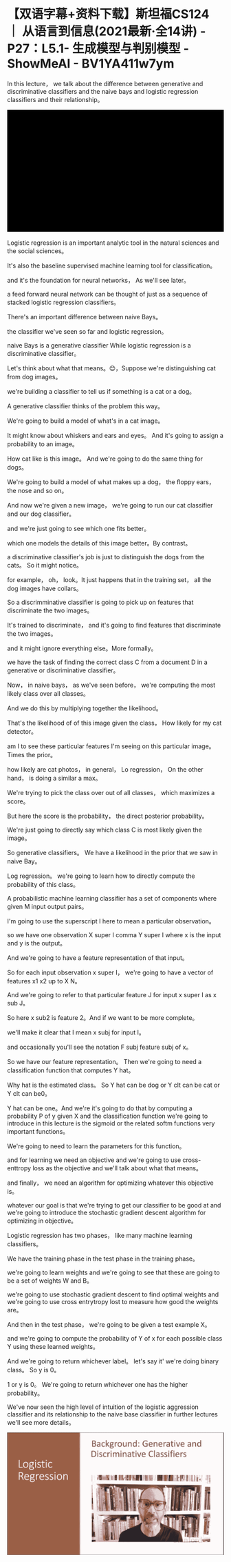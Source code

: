# 【双语字幕+资料下载】斯坦福CS124 ｜ 从语言到信息(2021最新·全14讲) - P27：L5.1- 生成模型与判别模型 - ShowMeAI - BV1YA411w7ym

In this lecture， we talk about the difference between generative and discriminative classifiers and the naive bays and logistic regression classifiers and their relationship。



![](img/c94d5ea106b6475f35cbf59c69ec87ad_1.png)

Logistic regression is an important analytic tool in the natural sciences and the social sciences。

 It's also the baseline supervised machine learning tool for classification。

 and it's the foundation for neural networks， As we'll see later。

 a feed forward neural network can be thought of just as a sequence of stacked logistic regression classifiers。

 There's an important difference between naive Bays。

 the classifier we've seen so far and logistic regression。

 naive Bays is a generative classifier While logistic regression is a discriminative classifier。

 Let's think about what that means。😊，Suppose we're distinguishing cat from dog images。

 we're building a classifier to tell us if something is a cat or a dog。

A generative classifier thinks of the problem this way。

 We're going to build a model of what's in a cat image。

 It might know about whiskers and ears and eyes。 And it's going to assign a probability to an image。

 How cat like is this image。 And we're going to do the same thing for dogs。

 We're going to build a model of what makes up a dog， the floppy ears， the nose and so on。

And now we're given a new image， we're going to run our cat classifier and our dog classifier。

 and we're just going to see which one fits better。

 which one models the details of this image better。By contrast。

 a discriminative classifier's job is just to distinguish the dogs from the cats。 So it might notice。

 for example， oh， look。It just happens that in the training set， all the dog images have collars。

 So a discrimminative classifier is going to pick up on features that discriminate the two images。

 It's trained to discriminate， and it's going to find features that discriminate the two images。

 and it might ignore everything else。More formally。

 we have the task of finding the correct class C from a document D in a generative or discriminative classifier。

 Now， in naive bays， as we've seen before， we're computing the most likely class over all classes。

 And we do this by multiplying together the likelihood。

 That's the likelihood of of this image given the class， How likely for my cat detector。

 am I to see these particular features I'm seeing on this particular image。Times the prior。

 how likely are cat photos， in general， Lo regression， On the other hand， is doing a similar a max。

 We're trying to pick the class over out of all classes， which maximizes a score。

 But here the score is the probability， the direct posterior probability。

 We're just going to directly say which class C is most likely given the image。

 So generative classifiers。 We have a likelihood in the prior that we saw in naive Bay。

 Log regression。 we're going to learn how to directly compute the probability of this class。

A probabilistic machine learning classifier has a set of components where given M input output pairs。

 I'm going to use the superscript I here to mean a particular observation。

 so we have one observation X super I comma Y super I where x is the input and y is the output。

And we're going to have a feature representation of that input。

 So for each input observation x super I， we're going to have a vector of features x1 x2 up to X N。

 And we're going to refer to that particular feature J for input x super I as x sub J。

 So here x sub2 is feature 2。And if we want to be more complete。

 we'll make it clear that I mean x subj for input I。

 and occasionally you'll see the notation F subj feature subj of x。

So we have our feature representation。 Then we're going to need a classification function that computes Y hat。

 Why hat is the estimated class。 So Y hat can be dog or Y clt can be cat or Y clt can be0。

 Y hat can be one。And we're it's going to do that by computing a probability P of y given X and the classification function we're going to introduce in this lecture is the sigmoid or the related softm functions very important functions。

 We're going to need to learn the parameters for this function。

 and for learning we need an objective and we're going to use cross-enttropy loss as the objective and we'll talk about what that means。

 and finally， we need an algorithm for optimizing whatever this objective is。

 whatever our goal is that we're trying to get our classifier to be good at and we're going to introduce the stochastic gradient descent algorithm for optimizing in objective。

Logistic regression has two phases， like many machine learning classifiers。

We have the training phase in the test phase in the training phase。

 we're going to learn weights and we're going to see that these are going to be a set of weights W and B。

 we're going to use stochastic gradient descent to find optimal weights and we're going to use cross entrytropy lost to measure how good the weights are。

And then in the test phase， we're going to be given a test example X。

 and we're going to compute the probability of Y of x for each possible class Y using these learned weights。

 And we're going to return whichever label。 let's say it' we're doing binary class。 So y is 0。

1 or y is 0。 We're going to return whichever one has the higher probability。

 We've now seen the high level of intuition of the logistic aggression classifier and its relationship to the naive base classifier in further lectures we'll see more details。



![](img/c94d5ea106b6475f35cbf59c69ec87ad_3.png)